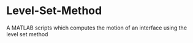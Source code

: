 # Level-Set-Method
A MATLAB scripts which computes the motion of an interface using the level set method
